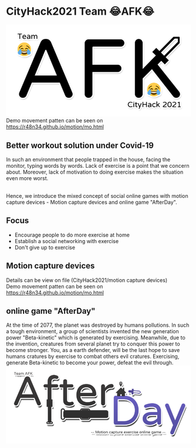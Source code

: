 # CityHack2021 Team :joy:AFK:joy:
![teamLogo](afklogo1.png)  
Demo movement patten can be seen on https://r48n34.github.io/motion/mo.html
## Better workout solution under Covid-19
  In such an environment that people trapped in the house, facing the monitor, typing words by words. Lack of exercise is a point that we concern about. Moreover, lack of motivation to doing exercise makes the situation even more worst.<br><br>

Hence, we introduce the mixed concept of social online games with motion capture devices - Motion capture devices and online game "AfterDay".
## Focus
 - Encourage people to do more exercise at home
 - Establish a social networking with exercise
 - Don't give up to exercise
  
## Motion capture devices
Details can be view on file (CityHack2021/motion capture devices)<br>
Demo movement patten can be seen on https://r48n34.github.io/motion/mo.html
## online game "AfterDay"
At the time of 2077, the planet was destroyed by humans pollutions.
In such a tough environment, a group of scientists invented the new generation power "Beta-kinetic" which is generated by exercising.
Meanwhile, due to the invention, creatures from several planet try to conquer this power to become stronger.
You, as a earth defender, will be the last hope to save humans cratures by exercise to combat others evil cratures.
Exercising, generate Beta-kinetic to become your power, defeat the evil through.
<img src="https://github.com/r48n34/CityHack2021/blob/master/game%20AfterDay/game%20logo-1.png?raw=true" />

